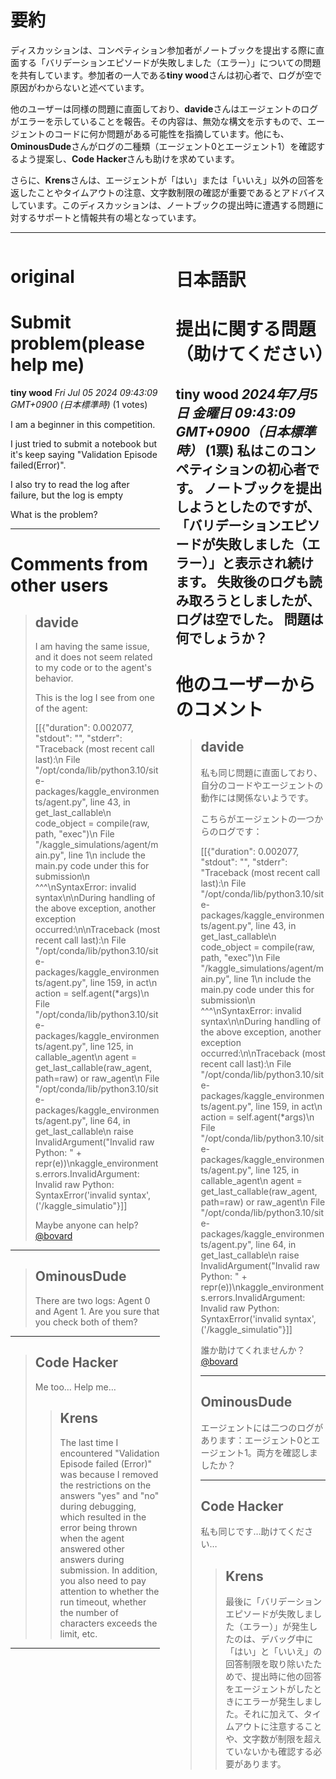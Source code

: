 # 要約 
ディスカッションは、コンペティション参加者がノートブックを提出する際に直面する「バリデーションエピソードが失敗しました（エラー）」についての問題を共有しています。参加者の一人である**tiny wood**さんは初心者で、ログが空で原因がわからないと述べています。

他のユーザーは同様の問題に直面しており、**davide**さんはエージェントのログがエラーを示していることを報告。その内容は、無効な構文を示すもので、エージェントのコードに何か問題がある可能性を指摘しています。他にも、**OminousDude**さんがログの二種類（エージェント0とエージェント1）を確認するよう提案し、**Code Hacker**さんも助けを求めています。 

さらに、**Krens**さんは、エージェントが「はい」または「いいえ」以外の回答を返したことやタイムアウトの注意、文字数制限の確認が重要であるとアドバイスしています。このディスカッションは、ノートブックの提出時に遭遇する問題に対するサポートと情報共有の場となっています。

---


<style>
.column-left{
  float: left;
  width: 47.5%;
  text-align: left;
}
.column-right{
  float: right;
  width: 47.5%;
  text-align: left;
}
.column-one{
  float: left;
  width: 100%;
  text-align: left;
}
</style>


<div class="column-left">

# original

# Submit problem(please help me)

**tiny wood** *Fri Jul 05 2024 09:43:09 GMT+0900 (日本標準時)* (1 votes)

I am a beginner in this competition.

I just tried to submit a notebook but it's keep saying "Validation Episode failed(Error)".

I also try to read the log after failure, but the log is empty

What is the problem?



---

 # Comments from other users

> ## davide
> 
> I am having the same issue, and it does not seem related to my code or to the agent's behavior.
> 
> This is the log I see from one of the agent:
> 
> [[{"duration": 0.002077, "stdout": "", "stderr": "Traceback (most recent call last):\n  File \"/opt/conda/lib/python3.10/site-packages/kaggle_environments/agent.py\", line 43, in get_last_callable\n    code_object = compile(raw, path, \"exec\")\n  File \"/kaggle_simulations/agent/main.py\", line 1\n    include the main.py code under this for submission\n            ^^^\nSyntaxError: invalid syntax\n\nDuring handling of the above exception, another exception occurred:\n\nTraceback (most recent call last):\n  File \"/opt/conda/lib/python3.10/site-packages/kaggle_environments/agent.py\", line 159, in act\n    action = self.agent(*args)\n  File \"/opt/conda/lib/python3.10/site-packages/kaggle_environments/agent.py\", line 125, in callable_agent\n    agent = get_last_callable(raw_agent, path=raw) or raw_agent\n  File \"/opt/conda/lib/python3.10/site-packages/kaggle_environments/agent.py\", line 64, in get_last_callable\n    raise InvalidArgument(\"Invalid raw Python: \" + repr(e))\nkaggle_environments.errors.InvalidArgument: Invalid raw Python: SyntaxError('invalid syntax', ('/kaggle_simulatio"}]]
> 
> Maybe anyone can help? [@bovard](https://www.kaggle.com/bovard) 
> 
> 
> 


---

> ## OminousDude
> 
> There are two logs: Agent 0 and Agent 1. Are you sure that you check both of them?
> 
> 
> 


---

> ## Code Hacker
> 
> Me too… Help me…
> 
> 
> 
> > ## Krens
> > 
> > The last time I encountered "Validation Episode failed (Error)" was because I removed the restrictions on the answers "yes" and "no" during debugging, which resulted in the error being thrown when the agent answered other answers during submission. In addition, you also need to pay attention to whether the run timeout, whether the number of characters exceeds the limit, etc.
> > 
> > 
> > 


---



</div>
<div class="column-right">

# 日本語訳

# 提出に関する問題（助けてください）
**tiny wood** *2024年7月5日 金曜日 09:43:09 GMT+0900（日本標準時）* (1票)
私はこのコンペティションの初心者です。
ノートブックを提出しようとしたのですが、「バリデーションエピソードが失敗しました（エラー）」と表示され続けます。
失敗後のログも読み取ろうとしましたが、ログは空でした。
問題は何でしょうか？
---
 # 他のユーザーからのコメント
> ## davide
> 
> 私も同じ問題に直面しており、自分のコードやエージェントの動作には関係ないようです。
> 
> こちらがエージェントの一つからのログです：
> 
> [[{"duration": 0.002077, "stdout": "", "stderr": "Traceback (most recent call last):\n  File \"/opt/conda/lib/python3.10/site-packages/kaggle_environments/agent.py\", line 43, in get_last_callable\n    code_object = compile(raw, path, \"exec\")\n  File \"/kaggle_simulations/agent/main.py\", line 1\n    include the main.py code under this for submission\n            ^^^\nSyntaxError: invalid syntax\n\nDuring handling of the above exception, another exception occurred:\n\nTraceback (most recent call last):\n  File \"/opt/conda/lib/python3.10/site-packages/kaggle_environments/agent.py\", line 159, in act\n    action = self.agent(*args)\n  File \"/opt/conda/lib/python3.10/site-packages/kaggle_environments/agent.py\", line 125, in callable_agent\n    agent = get_last_callable(raw_agent, path=raw) or raw_agent\n  File \"/opt/conda/lib/python3.10/site-packages/kaggle_environments/agent.py\", line 64, in get_last_callable\n    raise InvalidArgument(\"Invalid raw Python: \" + repr(e))\nkaggle_environments.errors.InvalidArgument: Invalid raw Python: SyntaxError('invalid syntax', ('/kaggle_simulatio"}]]
> 
> 誰か助けてくれませんか？ [@bovard](https://www.kaggle.com/bovard) 
> 
> ---
> ## OminousDude
> 
> エージェントには二つのログがあります：エージェント0とエージェント1。両方を確認しましたか？
> 
> ---
> ## Code Hacker
> 
> 私も同じです…助けてください…
> 
> > ## Krens
> > 
> > 最後に「バリデーションエピソードが失敗しました（エラー）」が発生したのは、デバッグ中に「はい」と「いいえ」の回答制限を取り除いたためで、提出時に他の回答をエージェントがしたときにエラーが発生しました。それに加えて、タイムアウトに注意することや、文字数が制限を超えていないかも確認する必要があります。
> > 
> > 


</div>